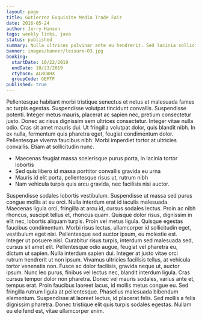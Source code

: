 ```yaml
---
layout: page
title: Gutierrez Exquisite Media Trade Fair
date: 2016-05-24
author: Jerry Hanson
tags: weekly links, java
status: published
summary: Nulla ultrices pulvinar ante eu hendrerit. Sed lacinia sollicitudin.
banner: images/banner/leisure-03.jpg
booking:
  startDate: 10/22/2019
  endDate: 10/23/2019
  ctyhocn: ALBUAHX
  groupCode: GEMTF
published: true
---
```

Pellentesque habitant morbi tristique senectus et netus et malesuada fames ac turpis egestas. Suspendisse volutpat tincidunt convallis. Suspendisse potenti. Integer metus mauris, placerat ac sapien nec, pretium consectetur justo. Donec ac risus dignissim sem ultrices consectetur. Integer vitae nulla odio. Cras sit amet mauris dui. Ut fringilla volutpat dolor, quis blandit nibh. In ex nulla, fermentum quis pharetra eget, feugiat condimentum dolor. Pellentesque viverra faucibus nibh. Morbi imperdiet tortor at ultricies convallis. Etiam at sollicitudin nunc.

* Maecenas feugiat massa scelerisque purus porta, in lacinia tortor lobortis
* Sed quis libero id massa porttitor convallis gravida eu urna
* Mauris id elit porta, pellentesque risus ut, rutrum nibh
* Nam vehicula turpis quis arcu gravida, nec facilisis nisi auctor.

Suspendisse sodales lobortis vestibulum. Suspendisse ut massa sed purus congue mollis at eu orci. Nulla interdum erat id iaculis malesuada. Maecenas ligula orci, fringilla at arcu id, cursus sodales lectus. Proin ac nibh rhoncus, suscipit tellus et, rhoncus quam. Quisque dolor risus, dignissim in elit nec, lobortis aliquam turpis. Proin vel metus ligula. Quisque egestas faucibus condimentum. Morbi risus lectus, ullamcorper id sollicitudin eget, vestibulum eget nisi. Pellentesque sed auctor ipsum, eu molestie est. Integer ut posuere nisl. Curabitur risus turpis, interdum sed malesuada sed, cursus sit amet elit. Pellentesque odio augue, feugiat vel pharetra eu, dictum ut sapien. Nulla interdum sapien dui.
Integer at justo vitae orci rutrum hendrerit ut non ipsum. Vivamus ultricies facilisis tellus, at vehicula tortor venenatis non. Fusce ac dolor facilisis, gravida neque ut, auctor ipsum. Nunc leo purus, finibus vel lectus nec, blandit interdum ligula. Cras cursus tempor dolor non pharetra. Donec vel mauris sodales, varius ante et, tempus erat. Proin faucibus laoreet lacus, id mollis metus congue eu. Sed fringilla rutrum ligula at pellentesque. Phasellus malesuada bibendum elementum. Suspendisse at laoreet lectus, id placerat felis. Sed mollis a felis dignissim pharetra. Donec tristique elit quis turpis sodales egestas. Nullam eu eleifend est, vitae ullamcorper enim.

